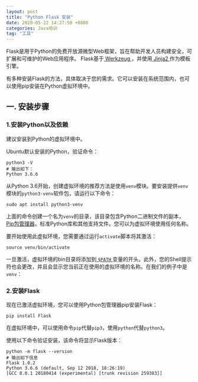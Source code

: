 ```yaml
---
layout: post  
title: "Python Flask 安装"  
date: 2020-05-22 14:27:50 +0800  
categories: Java培训  
tag: "工具"  
---
```



Flask是用于Python的免费开放源微型Web框架，旨在帮助开发人员构建安全，可扩展和可维护的Web应用程序。 Flask基于[ Werkzeug ](http://werkzeug.pocoo.org/)，并使用[ Jinja2 ](http://jinja.pocoo.org/)作为模板引擎。

有多种安装Flask的方法，具体取决于您的需求。它可以安装在系统范围内，也可以使用pip安装在Python虚拟环境中。

## 一. 安装步骤

### 1.安装Python以及依赖

建议安装到Python的虚拟环境中。

Ubuntu默认安装的Python，验证命令：

```shell
python3 -V
# 输出如下：
Python 3.6.6
```

从Python 3.6开始，创建虚拟环境的推荐方法是使用`venv`模块。要安装提供`venv`模块的`python3-venv`软件包，请运行以下命令：

```shell
sudo apt install python3-venv
```

上面的命令创建一个名为`venv`的目录，该目录包含Python二进制文件的副本，[ Pip包管理器](https://www.myfreax.com/how-to-install-pip-on-ubuntu-18.04/)，标准Python库和其他支持文件。您可以为虚拟环境使用任何名称。

要开始使用此虚拟环境，您需要通过运行`activate`脚本将其激活：

```shell
source venv/bin/activate
```

一旦激活，虚拟环境的bin目录将添加到[ `$PATH` ](https://www.myfreax.com/how-to-add-directory-to-path-in-linux/)变量的开头。此外，您的Shell提示符也会更改，并且会显示您当前正在使用的虚拟环境的名称。在我们的例子中是`venv`：

### 2.安装Flask

现在已激活虚拟环境，您可以使用Python包管理器pip安装Flask：

```shell
pip install Flask
```

在虚拟环境中，可以使用命令`pip`代替`pip3`，使用`python`代替`python3`。

使用以下命令验证安装，该命令将显示Flask版本：

```shell
python -m flask --version
# 输出如下信息
Flask 1.0.2
Python 3.6.6 (default, Sep 12 2018, 18:26:19)
[GCC 8.0.1 20180414 (experimental) [trunk revision 259383]]
```

